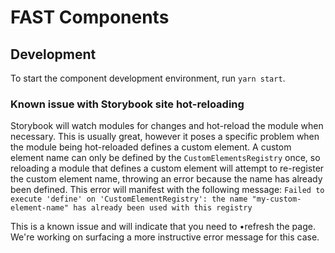 # FAST Components

## Development

To start the component development environment, run `yarn start`.

### Known issue with Storybook site hot-reloading

Storybook will watch modules for changes and hot-reload the module when necessary. This is usually great, however it poses a specific problem when the module being hot-reloaded defines a custom element. A custom element name can only be defined by the `CustomElementsRegistry` once, so reloading a module that defines a custom element will attempt to re-register the custom element name, throwing an error because the name has already been defined. This error will manifest with the following message:
`Failed to execute 'define' on 'CustomElementRegistry': the name "my-custom-element-name" has already been used with this registry`

This is a known issue and will indicate that you need to •refresh the page. We're working on surfacing a more instructive error message for this case.
